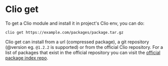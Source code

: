 # Clio get

To get a Clio module and install it in project's Clio env, you can do:

```text
clio get https://example.com/packages/package.tar.gz
```

Clio get can install from a url \(compressed package\), a git repository \(@version eg. `@1.2.2` is supported\) or from the official Clio repository. For a list of packages that exist in the official repository you can visit the [official package index repo](https://github.com/clio-lang/packages/).
